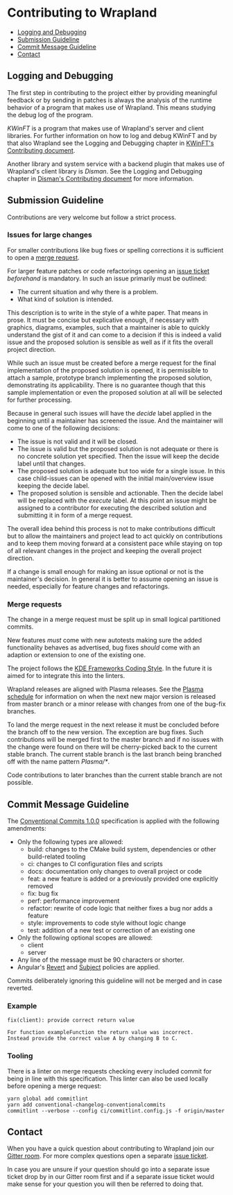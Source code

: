 # Contributing to Wrapland

 - [Logging and Debugging](#logging-and-debugging)
 - [Submission Guideline](#submission-guideline)
 - [Commit Message Guideline](#commit-message-guideline)
 - [Contact](#contact)

## Logging and Debugging
The first step in contributing to the project
either by providing meaningful feedback
or by sending in patches
is always the analysis of the runtime behavior of a program
that makes use of Wrapland.
This means studying the debug log
of the program.

*KWinFT* is a program that makes use of Wrapland's server and client libraries.
For further information on how to log and debug KWinFT and by that also Wrapland
see the Logging and Debugging chapter
in [KWinFT's Contributing document][kwinft-log-debug].

Another library and system service with a backend plugin
that makes use of Wrapland's client library is *Disman*.
See the Logging and Debugging chapter
in [Disman's Contributing document][disman-log-debug] for more information.

## Submission Guideline
Contributions are very welcome but follow a strict process.

### Issues for large changes
For smaller contributions like bug fixes or spelling corrections it is sufficient to open a
[merge request][merge-request].

For larger feature patches or code refactorings opening an [issue ticket][issue] *beforehand* is
mandatory. In such an issue primarily must be outlined:

* The current situation and why there is a problem.
* What kind of solution is intended.

This description is to write in the style of a white paper. That means in prose. It must be concise
but explicative enough, if necessary with graphics, diagrams, examples, such that a maintainer is
able to quickly understand the gist of it and can come to a decision if this is indeed a valid
issue and the proposed solution is sensible as well as if it fits the overall project direction.

While such an issue must be created before a merge request for the final implementation of the
proposed solution is opened, it is permissible to attach a sample, prototype branch implementing the
proposed solution, demonstrating its applicability. There is no guarantee though that this sample
implementation or even the proposed solution at all will be selected for further processing.

Because in general such issues will have the *decide* label applied in the beginning until a
maintainer has screened the issue. And the maintainer will come to one of the following
decisions:

* The issue is not valid and it will be closed.
* The issue is valid but the proposed solution is not adequate or there is no concrete solution yet
specified. Then the issue will keep the decide label until that changes.
* The proposed solution is adequate but too wide for a single issue. In this case child-issues can
be opened with the initial main/overview issue keeping the decide label.
* The proposed solution is sensible and actionable. Then the decide label will be replaced with the
*execute* label. At this point an issue might be assigned to a contributor for executing the
described solution and submitting it in form of a merge request.

The overall idea behind this process is not to make contributions difficult but to allow the
maintainers and project lead to act quickly on contributions and to keep them moving forward at a
consistent pace while staying on top of all relevant changes in the project and keeping the
overall project direction.

If a change is small enough for making an issue optional or not is the maintainer's decision. In
general it is better to assume opening an issue is needed, especially for feature changes and
refactorings.

### Merge requests
The change in a merge request must be split up in small logical partitioned commits.

New features *must* come with new autotests making sure the added functionality behaves as
advertised, bug fixes *should* come with an adaption or extension to one of the existing one.

The project follows the [KDE Frameworks Coding Style][frameworks-style]. In the future it is aimed
for to integrate this into the linters.

Wrapland releases are aligned with Plasma releases. See the [Plasma schedule][plasma-schedule] for
information on when the next new major version is released from master branch or a minor release
with changes from one of the bug-fix branches.

To land the merge request in the next release it must be concluded before the branch off to the new
version. The exception are bug fixes. Such contributions will be merged first to the master branch
and if no issues with the change were found on there will be cherry-picked back to the current
stable branch. The current stable branch is the last branch being branched off with the name
pattern *Plasma/\**.

Code contributions to later branches than the current stable branch are not possible.

## Commit Message Guideline
The [Conventional Commits 1.0.0][conventional-commits] specification is applied with the following
amendments:

* Only the following types are allowed:
  * build: changes to the CMake build system, dependencies or other build-related tooling
  * ci: changes to CI configuration files and scripts
  * docs: documentation only changes to overall project or code
  * feat: a new feature is added or a previously provided one explicitly removed
  * fix: bug fix
  * perf: performance improvement
  * refactor: rewrite of code logic that neither fixes a bug nor adds a feature
  * style: improvements to code style without logic change
  * test: addition of a new test or correction of an existing one
* Only the following optional scopes are allowed:
  * client
  * server
* Any line of the message must be 90 characters or shorter.
* Angular's [Revert][angular-revert] and [Subject][angular-subject] policies are applied.

Commits deliberately ignoring this guideline will not be merged and in case reverted.

### Example

    fix(client): provide correct return value

    For function exampleFunction the return value was incorrect.
    Instead provide the correct value A by changing B to C.

### Tooling
There is a linter on merge requests checking every included commit for being in line with this
specification. This linter can also be used locally before opening a merge request:

    yarn global add commitlint
    yarn add conventional-changelog-conventionalcommits
    commitlint --verbose --config ci/commitlint.config.js -f origin/master

## Contact
When you have a quick question about contributing to Wrapland join our [Gitter room][gitter-room].
For more complex questions open a separate [issue ticket][issue].

In case you are unsure if your question should go into a separate issue ticket drop by in our Gitter
room first and if a separate issue ticket would make sense for your question you will then be
referred to doing that.

[angular-revert]: https://github.com/angular/angular/blob/3cf2005a936bec2058610b0786dd0671dae3d358/CONTRIBUTING.md#revert
[angular-subject]: https://github.com/angular/angular/blob/3cf2005a936bec2058610b0786dd0671dae3d358/CONTRIBUTING.md#subject
[conventional-commits]: https://www.conventionalcommits.org/en/v1.0.0/#specification
[disman-log-debug]: https://gitlab.com/kwinft/disman/-/blob/master/CONTRIBUTING.md#logging-and-debugging
[frameworks-style]: https://community.kde.org/Policies/Frameworks_Coding_Style
[gitter-room]: https://gitter.im/kwinft/community
[issue]: https://gitlab.com/kwinft/wrapland/-/issues
[kwinft-log-debug]: https://gitlab.com/kwinft/kwinft/-/blob/master/CONTRIBUTING.md#logging-and-debugging
[merge-request]: https://gitlab.com/kwinft/wrapland/-/merge_requests
[plasma-schedule]: https://community.kde.org/Schedules/Plasma_5
